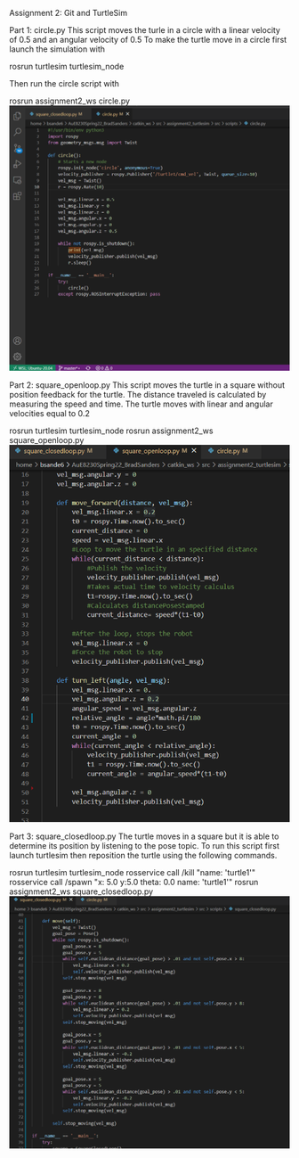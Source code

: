 Assignment 2: Git and TurtleSim

Part 1: circle.py
This script moves the turle in a circle with a linear velocity of 0.5 and an angular velocity of 0.5
To make the turtle move in a circle first launch the simulation with 

rosrun turtlesim turtlesim_node

Then run the circle script with

rosrun assignment2_ws circle.py
![circle.py](/docs/images/circle_trajectory.png)

Part 2: square_openloop.py
This script moves the turtle in a square without position feedback for the turtle. The distance traveled is calculated by measuring the speed and time. The turtle moves with linear and angular velocities equal to 0.2

rosrun turtlesim turtlesim_node
rosrun assignment2_ws square_openloop.py
![square_openloop.py](/docs/images/square_openloop_trajectory.png)

Part 3: square_closedloop.py
The turtle moves in a square but it is able to determine its position by listening to the pose topic.
To run this script first launch turtlesim then reposition the turtle using the following commands.

rosrun turtlesim turtlesim_node
rosservice call /kill "name: 'turtle1'"
rosservice call /spawn "x: 5.0
			y:5.0
			theta: 0.0
			name: 'turtle1'"
rosrun assignment2_ws square_closedloop.py
![square_openloop.py](/docs/images/square_closedloop_trajectory.png)

